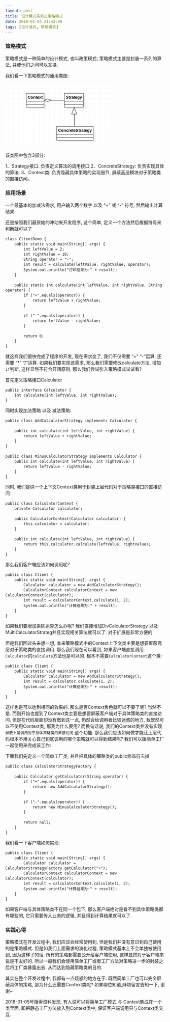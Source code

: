 ```yaml
---
layout: post
title: 设计模式系列之策略模式
date: 2018-01-04 21:43:00
tags: [设计准则, 策略模式]
---
```


### 策略模式

策略模式是一种简单的设计模式, 也叫政策模式; 策略模式主要是封装一系列的算法, 并使他们之间可以互换.

我们看一下策略模式的通用类图:

![策略模式类图](/assets/images/2018-01-04-design-pattern-strategy.png)

该类图中包含3部分:

1、Strategy接口: 负责定义算法的调用接口
2、ConcreteStrategy: 负责实现具体的算法.
3、Context类: 负责隐藏具体策略的实现细节, 屏蔽高层模块对于策略类的直接访问。

### 应用场景

一个最基本的加减法需求, 用户输入两个数字 以及 “+” 或 “-” 符号, 然后输出计算结果.

还是按照我们最原始的冲动来开发程序, 这个简单, 定义一个方法然后根据符号来判断就可以了
   
    class ClientDemo {
        public static void main(String[] args) {
            int leftValue = 2;
            int rightValue = 10;
            String operator = "-";
            int result = calculate(leftValue, rightValue, operator);
            System.out.println("打印结果为:" + result);
        }

        public static int calculate(int leftValue, int rightValue, String operator) {
            if ("+".equals(operator)) {
                return leftValue + rightValue;
            }

            if ("-".equals(operator)) {
                return leftValue - rightValue;
            }

            return 0;
        }
    }

就这样我们很快完成了程序的开发, 现在需求变了, 我们不仅需要 “+” “-”运算, 还需要 “*” “/”运算. 如果我们要实现该需求, 那么我们需要修改calculate方法. 增加```if```判断, 这样显然不符合开闭原则. 那么我们尝试引入策略模式试试看?

首先定义策略接口Calculator

    public interface Calculator {
        int calculate(int leftValue, int rightValue);
    }

同时实现加法策略 以及 减法策略:

    public class AddCalculatorStrategy implements Calculator {

        public int calculate(int leftValue, int rightValue) {
            return leftValue + rightValue;
        }
    }

    public class MinusCalculatorStrategy implements Calculator {
        public int calculate(int leftValue, int rightValue) {
            return leftValue - rightValue;
        }
    }

同时, 我们提供一个上下文Context类用于封装上层代码对于策略类接口的直接访问

    public class CalculatorContext {
        private Calculator calculator;

        public CalculatorContext(Calculator calculator) {
            this.calculator = calculator;
        }
        
        public int calculate(int leftValue, int rightValue) {
            return this.calculator.calculate(leftValue, rightValue);
        }
    }

那么我们客户端应该如何调用呢?

    public class Client {
        public static void main(String[] args) {
            Calculator calculator = new AddCalculatorStrategy();
            CalculatorContext calculatorContext = new CalculatorContext(calculator);
            int result = calculatorContext.calculate(1, 2);
            System.out.println("计算结果为:" + result);
        }
    }

如果我们要增加乘除运算怎么办呢? 我们直接增加DivCalculatorStrategy 以及 MultiCalculatorStrateg并且实现相关算法就可以了. 对于扩展是非常方便的. 

但是我们回过头来想一想, 本来策略模式中的Context上下文类主要是想要屏蔽高层对于策略类的直接调用. 那么我们现在可以看到, 如果客户端直接调用```Calculator```的```calculate```方法也是可以的. 根本不需要```CalculatorContext```这个类:

    public class Client {
        public static void main(String[] args) {
            Calculator calculator = new AddCalculatorStrategy();
            int result = calculator.calculate(1, 2);
            System.out.println("计算结果为:" + result);
        }
    }

这样也是可以达到相同的效果的. 那么是否Context角色就可以不要了呢? 当然不是. 而刚开始也提到了Context类主要是想要屏蔽客户端对于具体策略类的直接访问. 但是在代码层面却没有做到这一点, 仍然会给调用者比较迷惑的地方, 我既然可以不使用Context类, 那我为什么要用?
而换句话说, 我们的Context类并没有实现```屏蔽上层调用对于具体策略类的直接访问``` 这个功能. 那么我们应该如何做才能让上层代码根本不用关心自己到底调用的哪个策略就可以得到结果呢? 我们可以跟简单工厂一起使用来完成该工作:

下面我们先定义一个简单工厂类, 并且把具体的策略类的public修饰符去掉

    public class CalculatorStrategyFactory {
    
        public Calculator getCalculator(String operator) {
            if ("+".equals(operator)) {
                return new AddCalculatorStrategy();
            }
            
            if ("-".equals(operator)) {
                return new MinusCalculatorStrategy();
            }
            
            return null;
        }
    }

我们看一下客户端如何实现:

    public class Client {
        public static void main(String[] args) {
            Calculator calculator = CalculatorStrategyFactory.getCalculator("+");
            CalculatorContext calculatorContext = new CalculatorContext(calculator);
            int result = calculatorContext.calculate(1, 2);
            System.out.println("计算结果为:" + result);
        }
    }

如果客户端与具体策略类不在同一个包下, 那么客户端绝对是看不到具体策略类都有哪些的, 它只需要传入业务的逻辑, 并且得到计算结果就可以了.

### 实践心得

策略模式在开发过程中, 我们应该会经常使用到, 但是我们并没有意识到自己使用的是策略模式. 但是如我们上面需求的演化过程, 策略模式基本上不会单独被使用到, 因为这样子的话, 所有的策略都需要公开给客户端使用, 这样显然对于客户端来说是不友好的. 所以一般我们会使用简单工厂或者工厂方法对策略进一步的封装之后将工厂类暴露出去. 从而达到隐藏策略类的目的.

其实在整个开发过程中, 我都有一点疑惑的地方在于: 既然简单工厂也可以完全屏蔽具体的策略, 那为什么还需要Context类呢? 如果哪位知道,麻烦留言告知一下, 谢谢~

2018-01-05号搜索资料发现, 有人说可以将简单工厂模式 与 Context集成在一个类里面, 即把静态工厂方法放入到Context类中, 保证客户端调用只与Context类交互.  

